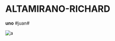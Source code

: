 # ALTAMIRANO-RICHARD
**uno**
#juan#

![a](https://definicion.de/wp-content/uploads/2010/12/Google.png)

